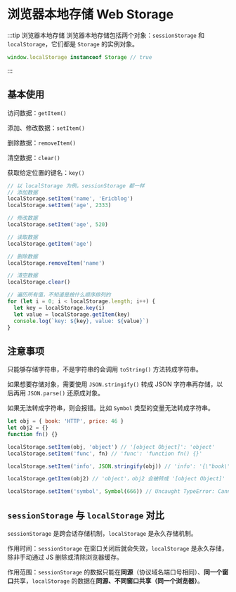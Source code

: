# 浏览器本地存储 Web Storage

:::tip 浏览器本地存储
浏览器本地存储包括两个对象：`sessionStorage` 和 `localStorage`，它们都是 `Storage` 的实例对象。

```js
window.localStorage instanceof Storage // true
```

:::

## 基本使用

访问数据：`getItem()`

添加、修改数据：`setItem()`

删除数据：`removeItem()`

清空数据：`clear()`

获取给定位置的键名：`key()`

```js
// 以 localStorage 为例，sessionStorage 都一样
// 添加数据
localStorage.setItem('name', 'Ericblog')
localStorage.setItem('age', 2333)

// 修改数据
localStorage.setItem('age', 520)

// 读取数据
localStorage.getItem('age')

// 删除数据
localStorage.removeItem('name')

// 清空数据
localStorage.clear()

// 遍历所有值，不知道是按什么顺序排列的
for (let i = 0; i < localStorage.length; i++) {
  let key = localStorage.key(i)
  let value = localStorage.getItem(key)
  console.log(`key: ${key}, value: ${value}`)
}
```

## 注意事项

只能够存储字符串，不是字符串的会调用 `toString()` 方法转成字符串。

如果想要存储对象，需要使用 `JSON.stringify()` 转成 JSON 字符串再存储，以后再用 `JSON.parse()` 还原成对象。

如果无法转成字符串，则会报错。比如 `Symbol` 类型的变量无法转成字符串。

```js
let obj = { book: 'HTTP', price: 46 }
let obj2 = {}
function fn() {}

localStorage.setItem(obj, 'object') // '[object Object]': 'object'
localStorage.setItem('func', fn) // 'func': 'function fn() {}'

localStorage.setItem('info', JSON.stringify(obj)) // 'info': '{\"book\":\"HTTP\",\"price\":46}'

localStorage.getItem(obj2) // 'object'，obj2 会被转成 '[object Object]'

localStorage.setItem('symbol', Symbol(666)) // Uncaught TypeError: Cannot convert a Symbol value to a string
```

## `sessionStorage` 与 `localStorage` 对比

`sessionStorage` 是跨会话存储机制，`localStorage` 是永久存储机制。

作用时间：`sessionStorage` 在窗口关闭后就会失效，`localStorage` 是永久存储，除非手动通过 JS 删除或清除浏览器缓存。

作用范围：`sessionStorage` 的数据只能在**同源**（协议域名端口号相同）、**同一个窗口**共享，`localStorage` 的数据在**同源、不同窗口共享（同一个浏览器）**。
